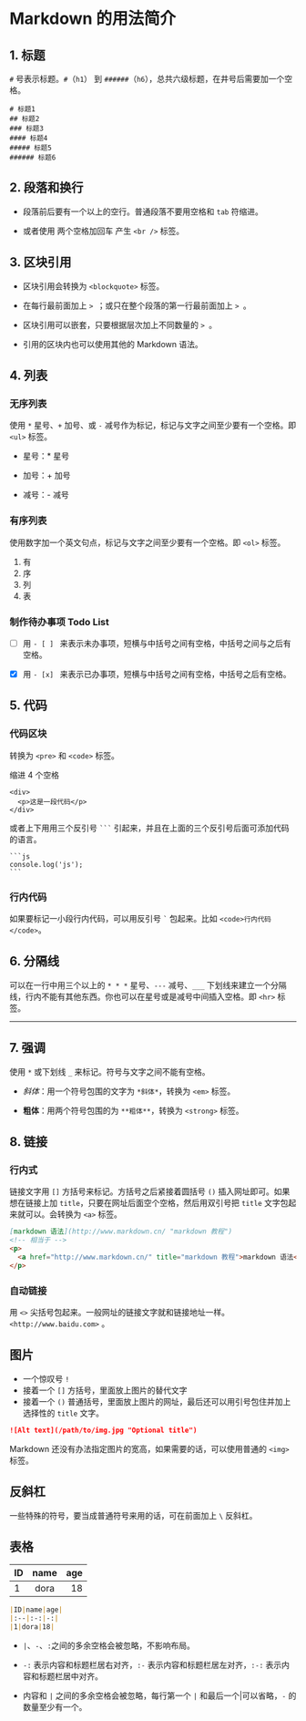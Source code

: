 # Markdown 的用法简介

## 1. 标题

`#` 号表示标题。`#`（`h1`） 到 `######`（`h6`），总共六级标题，在井号后需要加一个空格。

```
# 标题1
## 标题2
### 标题3
#### 标题4
##### 标题5
###### 标题6
```

## 2. 段落和换行

- 段落前后要有一个以上的空行。普通段落不要用空格和 `tab` 符缩进。

- 或者使用 两个空格加回车 产生 `<br />` 标签。

## 3. 区块引用

- 区块引用会转换为 `<blockquote>` 标签。

- 在每行最前面加上 `> `；或只在整个段落的第一行最前面加上 `> `。

- 区块引用可以嵌套，只要根据层次加上不同数量的 `> `。

- 引用的区块内也可以使用其他的 Markdown 语法。

## 4. 列表

### 无序列表

使用 `*` 星号、`+` 加号、或 `-` 减号作为标记，标记与文字之间至少要有一个空格。即 `<ul>` 标签。

* 星号：* 星号
+ 加号：+ 加号
- 减号：- 减号

### 有序列表

使用数字加一个英文句点，标记与文字之间至少要有一个空格。即 `<ol>` 标签。

1. 有
2. 序
3. 列
4. 表

### 制作待办事项 Todo List

- [ ] 用 `- [ ] ` 来表示未办事项，短横与中括号之间有空格，中括号之间与之后有空格。

- [x] 用 `- [x] ` 来表示已办事项，短横与中括号之间有空格，中括号之后有空格。

## 5. 代码

### 代码区块

转换为 `<pre>` 和 `<code>` 标签。

缩进 4 个空格

    <div>
      <p>这是一段代码</p>
    </div>

或者上下用用三个反引号 ` ``` ` 引起来，并且在上面的三个反引号后面可添加代码的语言。

````
```js
console.log('js');
```
````

### 行内代码

如果要标记一小段行内代码，可以用反引号 `` ` `` 包起来。比如 `<code>行内代码</code>`。

## 6. 分隔线

可以在一行中用三个以上的 `* * *` 星号、`---` 减号、`___` 下划线来建立一个分隔线，行内不能有其他东西。你也可以在星号或是减号中间插入空格。即 `<hr>` 标签。

* * *

## 7. 强调

使用 `*` 或下划线 `_` 来标记。符号与文字之间不能有空格。

- *斜体*：用一个符号包围的文字为 `*斜体*`，转换为 `<em>` 标签。

- **粗体**：用两个符号包围的为 `**粗体**`，转换为 `<strong>` 标签。

## 8. 链接

### 行内式

链接文字用 `[]` 方括号来标记。方括号之后紧接着圆括号 `()` 插入网址即可。如果想在链接上加 `title`，只要在网址后面空个空格，然后用双引号把 `title` 文字包起来就可以。会转换为 `<a>` 标签。

```md
[markdown 语法](http://www.markdown.cn/ "markdown 教程")
<!-- 相当于 -->
<p>
  <a href="http://www.markdown.cn/" title="markdown 教程">markdown 语法</a>
</p>
```

### 自动链接

用 `<>` 尖括号包起来。一般网址的链接文字就和链接地址一样。
`<http://www.baidu.com>` 。

## 图片

- 一个惊叹号 `!`
- 接着一个 `[]` 方括号，里面放上图片的替代文字
- 接着一个 `()` 普通括号，里面放上图片的网址，最后还可以用引号包住并加上 选择性的 `title` 文字。

```md
![Alt text](/path/to/img.jpg "Optional title")
```

Markdown 还没有办法指定图片的宽高，如果需要的话，可以使用普通的 `<img>` 标签。

## 反斜杠

一些特殊的符号，要当成普通符号来用的话，可在前面加上 `\` 反斜杠。

## 表格

|ID|name|age|
|:--|:-:|-:|
|1|dora|18|

```md
|ID|name|age|
|:--|:-:|-:|
|1|dora|18|
```

- `|`、`-`、`:`之间的多余空格会被忽略，不影响布局。

- `-:` 表示内容和标题栏居右对齐，`:-` 表示内容和标题栏居左对齐，`:-:` 表示内容和标题栏居中对齐。

- 内容和 `|` 之间的多余空格会被忽略，每行第一个 `|` 和最后一个|可以省略，`-` 的数量至少有一个。
